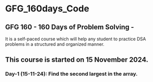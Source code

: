 # GFG_160days_Code

## GFG 160 - 160 Days of Problem Solving - 
It is a self-paced course which will help any student to practice DSA problems in a structured and organized manner.

## This course is started on 15 November 2024.

### Day-1 (15-11-24): Find the second largest in the array.
